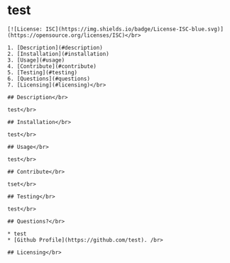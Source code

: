 # test</br>

    [![License: ISC](https://img.shields.io/badge/License-ISC-blue.svg)](https://opensource.org/licenses/ISC)</br>

    1. [Description](#description)
    2. [Installation](#installation)
    3. [Usage](#usage)
    4. [Contribute](#contribute)
    5. [Testing](#testing)
    6. [Questions](#questions)
    7. [Licensing](#licensing)</br>

    ## Description</br>

    test</br>

    ## Installation</br>

    test</br>

    ## Usage</br>

    test</br>

    ## Contribute</br>

    tset</br>

    ## Testing</br>

    test</br>

    ## Questions?</br>

    * test
    * [Github Profile](https://github.com/test). /br>

    ## Licensing</br>

